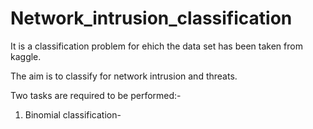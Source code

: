 # Network_intrusion_classification
It is a classification problem for ehich the data set has been taken from kaggle.

The aim is to classify for network intrusion and threats.

Two tasks are required to be performed:-

1. Binomial classification- 
